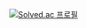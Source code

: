 [![Solved.ac
프로필](http://mazassumnida.wtf/api/v2/generate_badge?boj=jijikim)](https://solved.ac/jijikim)
